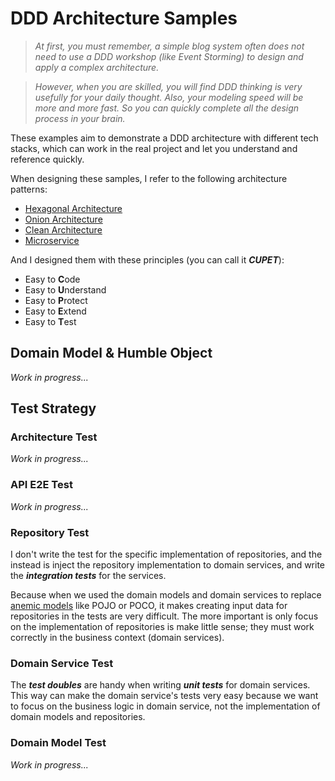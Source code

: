 # DDD Architecture Samples

> *At first, you must remember, a simple blog system often does not need to use a DDD workshop (like Event Storming) to design and apply a complex architecture.*

> *However, when you are skilled, you will find DDD thinking is very usefully for your daily thought. Also, your modeling speed will be more and more fast. So you can quickly complete all the design process in your brain.*

These examples aim to demonstrate a DDD architecture with different tech stacks, which can work in the real project and let you understand and reference quickly.

When designing these samples, I refer to the following architecture patterns:

- [Hexagonal Architecture](http://alistair.cockburn.us/Hexagonal+architecture)
- [Onion Architecture](https://jeffreypalermo.com/2008/07/the-onion-architecture-part-1/)
- [Clean Architecture](https://blog.cleancoder.com/uncle-bob/2012/08/13/the-clean-architecture.html)
- [Microservice](https://www.martinfowler.com/microservices/)

And I designed them with these principles (you can call it ***CUPET***):

- Easy to **C**ode
- Easy to **U**nderstand
- Easy to **P**rotect
- Easy to **E**xtend
- Easy to **T**est

## Domain Model & Humble Object

*Work in progress...*

## Test Strategy

### Architecture Test

*Work in progress...*

### API E2E Test

*Work in progress...*

### Repository Test

I don't write the test for the specific implementation of repositories, and the instead is inject the repository implementation to domain services, and write the ***integration tests*** for the services.

Because when we used the domain models and domain services to replace [anemic models](https://martinfowler.com/bliki/AnemicDomainModel.html) like POJO or POCO, it makes creating input data for repositories in the tests are very difficult. The more important is only focus on the implementation of repositories is make little sense; they must work correctly in the business context (domain services).

### Domain Service Test

The ***test doubles*** are handy when writing ***unit tests*** for domain services. This way can make the domain service's tests very easy because we want to focus on the business logic in domain service, not the implementation of domain models and repositories.

### Domain Model Test

*Work in progress...*